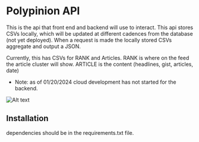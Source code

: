 # Polypinion API

This is the api that front end and backend will use to interact. This api stores CSVs locally, which will be updated at different cadences from the database (not yet deployed).
When a request is made the locally stored CSVs aggregate and output a JSON. 

Currently, this has CSVs for RANK and Articles. RANK is where on the feed the article cluster will show. ARTICLE is the content (headlines, gist, articles, date)

- Note: as of 01/20/2024 cloud development has not started for the backend.

![Alt text](https://github.com/ethanjones-git/api_polypinion/blob/master/Screen%20Shot%202024-01-20%20at%2010.42.08%20PM.png?raw=true)

## Installation

dependencies should be in the requirements.txt file.

